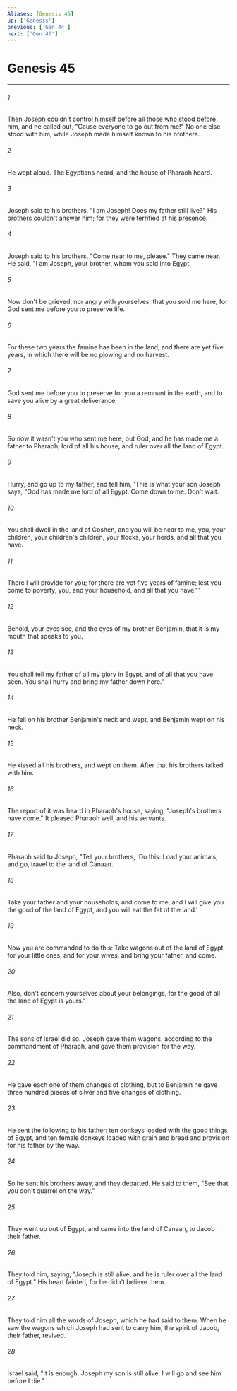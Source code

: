 ```yaml
---
Aliases: [Genesis 45]
up: ['Genesis']
previous: ['Gen 44']
next: ['Gen 46']
---
```

# Genesis 45
***





###### 1 

Then Joseph couldn't control himself before all those who stood before him, and he called out, "Cause everyone to go out from me!" No one else stood with him, while Joseph made himself known to his brothers. 



###### 2 

He wept aloud. The Egyptians heard, and the house of Pharaoh heard. 



###### 3 

Joseph said to his brothers, "I am Joseph! Does my father still live?" His brothers couldn't answer him; for they were terrified at his presence. 



###### 4 

Joseph said to his brothers, "Come near to me, please." They came near. He said, "I am Joseph, your brother, whom you sold into Egypt. 



###### 5 

Now don't be grieved, nor angry with yourselves, that you sold me here, for God sent me before you to preserve life. 



###### 6 

For these two years the famine has been in the land, and there are yet five years, in which there will be no plowing and no harvest. 



###### 7 

God sent me before you to preserve for you a remnant in the earth, and to save you alive by a great deliverance. 



###### 8 

So now it wasn't you who sent me here, but God, and he has made me a father to Pharaoh, lord of all his house, and ruler over all the land of Egypt. 



###### 9 

Hurry, and go up to my father, and tell him, 'This is what your son Joseph says, "God has made me lord of all Egypt. Come down to me. Don't wait. 



###### 10 

You shall dwell in the land of Goshen, and you will be near to me, you, your children, your children's children, your flocks, your herds, and all that you have. 



###### 11 

There I will provide for you; for there are yet five years of famine; lest you come to poverty, you, and your household, and all that you have."' 



###### 12 

Behold, your eyes see, and the eyes of my brother Benjamin, that it is my mouth that speaks to you. 



###### 13 

You shall tell my father of all my glory in Egypt, and of all that you have seen. You shall hurry and bring my father down here." 



###### 14 

He fell on his brother Benjamin's neck and wept, and Benjamin wept on his neck. 



###### 15 

He kissed all his brothers, and wept on them. After that his brothers talked with him. 



###### 16 

The report of it was heard in Pharaoh's house, saying, "Joseph's brothers have come." It pleased Pharaoh well, and his servants. 



###### 17 

Pharaoh said to Joseph, "Tell your brothers, 'Do this: Load your animals, and go, travel to the land of Canaan. 



###### 18 

Take your father and your households, and come to me, and I will give you the good of the land of Egypt, and you will eat the fat of the land.' 



###### 19 

Now you are commanded to do this: Take wagons out of the land of Egypt for your little ones, and for your wives, and bring your father, and come. 



###### 20 

Also, don't concern yourselves about your belongings, for the good of all the land of Egypt is yours." 



###### 21 

The sons of Israel did so. Joseph gave them wagons, according to the commandment of Pharaoh, and gave them provision for the way. 



###### 22 

He gave each one of them changes of clothing, but to Benjamin he gave three hundred pieces of silver and five changes of clothing. 



###### 23 

He sent the following to his father: ten donkeys loaded with the good things of Egypt, and ten female donkeys loaded with grain and bread and provision for his father by the way. 



###### 24 

So he sent his brothers away, and they departed. He said to them, "See that you don't quarrel on the way." 



###### 25 

They went up out of Egypt, and came into the land of Canaan, to Jacob their father. 



###### 26 

They told him, saying, "Joseph is still alive, and he is ruler over all the land of Egypt." His heart fainted, for he didn't believe them. 



###### 27 

They told him all the words of Joseph, which he had said to them. When he saw the wagons which Joseph had sent to carry him, the spirit of Jacob, their father, revived. 



###### 28 

Israel said, "It is enough. Joseph my son is still alive. I will go and see him before I die."
